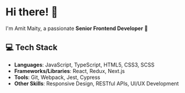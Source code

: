 # Hi there! 👋  
I'm Amit Maity, a passionate **Senior Frontend Developer** 🚀  

## 💻 Tech Stack
- **Languages**: JavaScript, TypeScript, HTML5, CSS3, SCSS  
- **Frameworks/Libraries**: React, Redux, Next.js  
- **Tools**: Git, Webpack, Jest, Cypress  
- **Other Skills**: Responsive Design, RESTful APIs, UI/UX Development  
